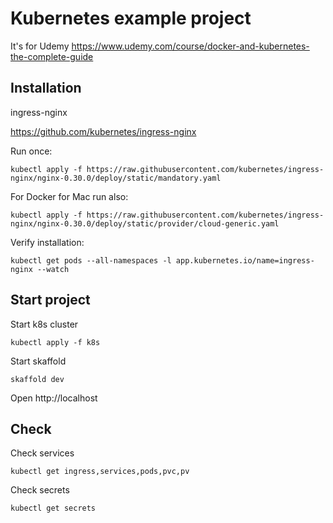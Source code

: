 # Kubernetes example project

It's for Udemy https://www.udemy.com/course/docker-and-kubernetes-the-complete-guide

## Installation

ingress-nginx

https://github.com/kubernetes/ingress-nginx

Run once:
``` 
kubectl apply -f https://raw.githubusercontent.com/kubernetes/ingress-nginx/nginx-0.30.0/deploy/static/mandatory.yaml
```

For Docker for Mac run also:

``` 
kubectl apply -f https://raw.githubusercontent.com/kubernetes/ingress-nginx/nginx-0.30.0/deploy/static/provider/cloud-generic.yaml
```

Verify installation:
``` 
kubectl get pods --all-namespaces -l app.kubernetes.io/name=ingress-nginx --watch
```

## Start project

Start k8s cluster
```
kubectl apply -f k8s
```

Start skaffold
```
skaffold dev
```

Open http://localhost

## Check

Check services
```
kubectl get ingress,services,pods,pvc,pv
```

Check secrets
``` 
kubectl get secrets
```

